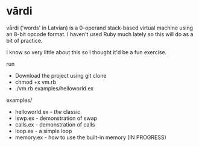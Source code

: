 # vārdi

vārdi ('words' in Latvian) is a 0-operand stack-based virtual machine using an 8-bit opcode format. I haven't used Ruby much lately so this will do as a bit of practice.

I know so very little about this so I thought it'd be a fun exercise.

run 
* Download the project using git clone
* chmod +x vm.rb
* ./vm.rb examples/helloworld.ex


examples/
 * helloworld.ex - _the_ classic
 * iswp.ex - demonstration of swap
 * calls.ex - demonstration of calls
 * loop.ex - a simple loop
 * memory.ex - how to use the built-in memory (IN PROGRESS)
